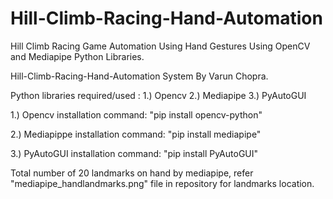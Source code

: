 # Hill-Climb-Racing-Hand-Automation
Hill Climb Racing Game Automation Using Hand Gestures Using OpenCV and Mediapipe Python Libraries.



Hill-Climb-Racing-Hand-Automation System By Varun Chopra.

Python libraries required/used : 1.) Opencv 2.) Mediapipe 3.) PyAutoGUI

1.) Opencv installation command: "pip install opencv-python"

2.) Mediapippe installation command: "pip install mediapipe"

3.) PyAutoGUI installation command:  "pip install PyAutoGUI"

Total number of 20 landmarks on hand by mediapipe, refer "mediapipe_handlandmarks.png" file in repository for landmarks location.
